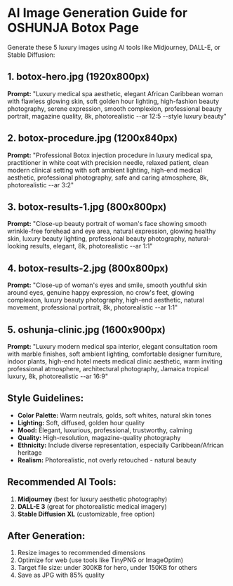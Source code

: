 # AI Image Generation Guide for OSHUNJA Botox Page

Generate these 5 luxury images using AI tools like Midjourney, DALL-E, or Stable Diffusion:

## 1. botox-hero.jpg (1920x800px)
**Prompt:** "Luxury medical spa aesthetic, elegant African Caribbean woman with flawless glowing skin, soft golden hour lighting, high-fashion beauty photography, serene expression, smooth complexion, professional beauty portrait, magazine quality, 8k, photorealistic --ar 12:5 --style luxury beauty"

## 2. botox-procedure.jpg (1200x840px)
**Prompt:** "Professional Botox injection procedure in luxury medical spa, practitioner in white coat with precision needle, relaxed patient, clean modern clinical setting with soft ambient lighting, high-end medical aesthetic, professional photography, safe and caring atmosphere, 8k, photorealistic --ar 3:2"

## 3. botox-results-1.jpg (800x800px)
**Prompt:** "Close-up beauty portrait of woman's face showing smooth wrinkle-free forehead and eye area, natural expression, glowing healthy skin, luxury beauty lighting, professional beauty photography, natural-looking results, elegant, 8k, photorealistic --ar 1:1"

## 4. botox-results-2.jpg (800x800px)
**Prompt:** "Close-up of woman's eyes and smile, smooth youthful skin around eyes, genuine happy expression, no crow's feet, glowing complexion, luxury beauty photography, high-end aesthetic, natural movement, professional portrait, 8k, photorealistic --ar 1:1"

## 5. oshunja-clinic.jpg (1600x900px)
**Prompt:** "Luxury modern medical spa interior, elegant consultation room with marble finishes, soft ambient lighting, comfortable designer furniture, indoor plants, high-end hotel meets medical clinic aesthetic, warm inviting professional atmosphere, architectural photography, Jamaica tropical luxury, 8k, photorealistic --ar 16:9"

## Style Guidelines:
- **Color Palette:** Warm neutrals, golds, soft whites, natural skin tones
- **Lighting:** Soft, diffused, golden hour quality
- **Mood:** Elegant, luxurious, professional, trustworthy, calming
- **Quality:** High-resolution, magazine-quality photography
- **Ethnicity:** Include diverse representation, especially Caribbean/African heritage
- **Realism:** Photorealistic, not overly retouched - natural beauty

## Recommended AI Tools:
1. **Midjourney** (best for luxury aesthetic photography)
2. **DALL-E 3** (great for photorealistic medical imagery)
3. **Stable Diffusion XL** (customizable, free option)

## After Generation:
1. Resize images to recommended dimensions
2. Optimize for web (use tools like TinyPNG or ImageOptim)
3. Target file size: under 300KB for hero, under 150KB for others
4. Save as JPG with 85% quality
